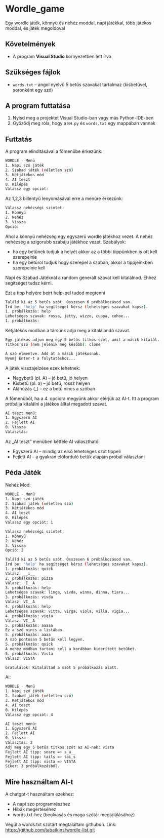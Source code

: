 # Wordle_game
Egy wordle játék, könnyü és nehéz moddal, napi játékkal, több játékos moddal, és játék megoldoval

## Követelmények

- A program **Visual Studio** környezetben lett írva

## Szükséges fájlok

- `words.txt` – angol nyelvű 5 betűs szavakat tartalmaz (kisbetűvel, soronként egy szó)

## A program futtatása

1. Nyisd meg a projektet Visual Studio-ban vagy más Python-IDE-ben
2. Győződj meg róla, hogy a `NH.py` és `words.txt` egy mappában vannak

## Futtatás

A program elinditásával a főmenübe érkezünk:

```bash
WORDLE - Menü
1. Napi szó játék
2. Szabad játék (véletlen szó)
3. Kétjátékos mód
4. AI teszt
0. Kilépés
Válassz egy opciót:
```

Az 1,2,3 billentyű lenyomásával erre a menűre érkezünk:

```bash
Válassz nehézségi szintet:
1. Könnyű
2. Nehéz
3. Vissza
Opció:
```

Ahol a könnyü nehézség egy egyszerü wordle játékhoz vezet.
A nehéz nehézség a szigorubb szabáju játékhoz vezet. Szabályok:
- ha egy betűnek tudjuk a helyét akkor az a többi tiippünkben is ott kell szerepelnie
- ha egy betűröl tudjuk hogy szerepel a szoban, akkor a tippjeinkben szerepelnie kell

Napi és Szabad Játéknál a random generált szavat kell kitalálnod. Ehhez segitséget tudsz kérni. 

Ezt a tipp helyére beirt help-pel tudod megtenni

```bash
Találd ki az 5 betűs szót. Összesen 6 próbálkozásod van.
Írd be: 'help' ha segítséget kérsz (lehetséges szavakat kapsz).
1. próbálkozás: help
Lehetséges szavak: rossa, jetty, wizzo, cuppa, cohoe...
1. próbálkozás:
```

Kétjátékos modban a társunk adja meg a kitalálandó szavat.

```bash
Egy játékos adjon meg egy 5 betűs titkos szót, amit a másik kitalál.
Titkos szó (nem jelenik meg később): clone

A szó elmentve. Add át a másik játékosnak.
Nyomj Enter-t a folytatáshoz...
```
A játék visszajelzése ezek lehetnek:
- Nagybetű (pl. A) – jó betű, jó helyen
- Kisbetű (pl. a)  – jó betű, rossz helyen
- Aláhúzás (_)     – ez a betű nincs a szóban

A főmenüből, ha a 4. opciora megyünk akkor elérjük az AI-t. Itt a program próbálja kitalálni a játékos álltal megadott szavat. 

```bash
AI teszt menü:
1. Egyszerű AI
2. Fejlett AI
0. Vissza
Választás:
```

Az „AI teszt” menüben kétféle AI választható:

- Egyszerű AI – mindig az első lehetséges szót tippeli
- Fejlett AI – a gyakran előforduló betűk alapján próbál választani

## Péda Játék

Nehéz Mod:
```bash
WORDLE - Menü
1. Napi szó játék
2. Szabad játék (véletlen szó)
3. Kétjátékos mód
4. AI teszt
0. Kilépés
Válassz egy opciót: 1

Válassz nehézségi szintet:
1. Könnyű
2. Nehéz
3. Vissza
Opció: 2

Találd ki az 5 betűs szót. Összesen 6 próbálkozásod van.
Írd be: 'help' ha segítséget kérsz (lehetséges szavakat kapsz).
1. próbálkozás: quick
Válasz: __i__
2. próbálkozás: pizza
Válasz: _I__A
3. próbálkozás: help
Lehetséges szavak: linga, vivda, winna, dinna, tiara...
3. próbálkozás: vivda
Válasz: VI__A
4. próbálkozás: help
Lehetséges szavak: vitta, virga, viola, villa, vigia...
4. próbálkozás: vigia
Válasz: VI__A
5. próbálkozás: aaaaa
Ez a szó nincs a listában.
5. próbálkozás: aaaa
A szó pontosan 5 betűs kell legyen.
5. próbálkozás: quick
A nehéz módban tartani kell a korábban kiderített betűket.
5. próbálkozás: Vista
Válasz: VISTA

Gratulálok! Kitaláltad a szót 5 próbálkozás alatt.
```
Ai:
```bash
WORDLE - Menü
1. Napi szó játék
2. Szabad játék (véletlen szó)
3. Kétjátékos mód
4. AI teszt
0. Kilépés
Válassz egy opciót: 4

AI teszt menü:
1. Egyszerű AI
2. Fejlett AI
0. Vissza
Választás: 2
Adj meg egy 5 betűs titkos szót az AI-nak: vista
Fejlett AI tipp: soare => s_a__
Fejlett AI tipp: tails => tai_s
Fejlett AI tipp: vista => VISTA
Siker: 3 próbálkozásból.

```

## Mire használtam AI-t
A chatgpt-t használtam ezekhez:
- A napi szo programrészhez
- Hibák megértéséhez
- words.txt-hez (beolvasás és maga szótár megtalálásához)

Végül a words.txt szótárt megtaláltam githubon. Link: https://github.com/tabatkins/wordle-list.git
